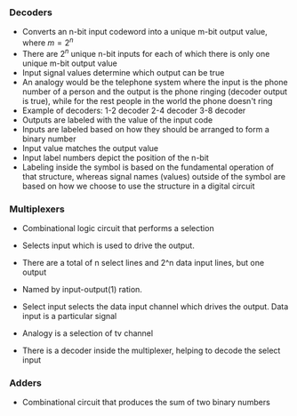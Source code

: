 ### Decoders
- Converts an n-bit input codeword into a unique m-bit output value, where $m = 2^n$
- There are $2^n$ unique n-bit inputs for each of which there is only one unique m-bit output value
- Input signal values determine which output can be true
- An analogy would be the telephone system where the input is the phone number of a person and the output is the phone ringing (decoder output is true), while for the rest people in the world the phone doesn't ring
- Example of decoders:
	1-2 decoder
	2-4 decoder
	3-8 decoder
- Outputs are labeled with the value of the input code
- Inputs are labeled based on how they should be arranged to form a binary number
- Input value matches the output value
- Input label numbers depict the position of the n-bit
- Labeling inside the symbol is based on the fundamental operation of that structure, whereas signal names (values) outside of the symbol are based on how we choose to use the structure in a digital circuit


### Multiplexers
- Combinational logic circuit that performs a selection
- Selects input which is used to drive the output.
- There are a total of n select lines and 2^n data input lines, but one output
- Named by input-output(1) ration.
- Select input selects the data input channel which drives the output. Data input is a particular signal 
- Analogy is a selection of tv channel

- There is a decoder inside the multiplexer, helping to decode the select input


### Adders
- Combinational circuit that produces the sum of two binary numbers